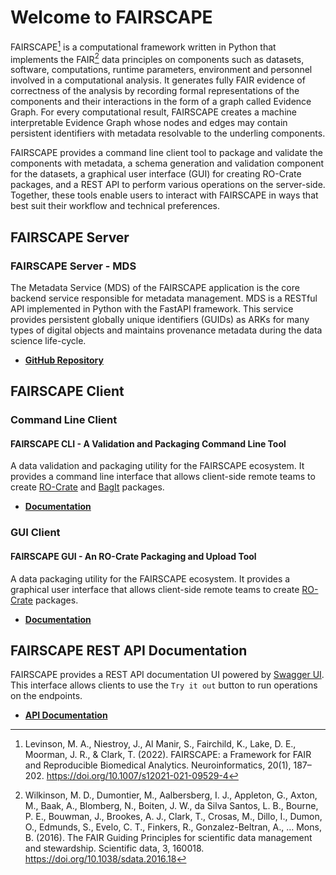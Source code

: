 # Welcome to FAIRSCAPE

FAIRSCAPE[^1] is a computational framework written in Python that implements the FAIR[^2] data principles on components such as datasets, software, computations, runtime parameters, environment and personnel involved in a computational analysis. It generates fully FAIR evidence of correctness of the analysis by recording formal representations of the components and their interactions in the form of a graph called Evidence Graph. For every computational result, FAIRSCAPE creates a machine interpretable Evidence Graph whose nodes and edges may contain persistent identifiers with metadata resolvable to the underling components.

FAIRSCAPE provides a command line client tool to package and validate the components with metadata, a schema generation and validation component for the datasets, a graphical user interface (GUI) for creating RO-Crate packages, and a REST API to perform various operations on the server-side. Together, these tools enable users to interact with FAIRSCAPE in ways that best suit their workflow and technical preferences.

## FAIRSCAPE Server

### FAIRSCAPE Server - MDS

The Metadata Service (MDS) of the FAIRSCAPE application is the core backend service responsible for metadata management. MDS is a RESTful API implemented in Python with the FastAPI framework. This service provides persistent globally unique identifiers (GUIDs) as ARKs for many types of digital objects and maintains provenance metadata during the data science life-cycle.

- **[GitHub Repository](https://github.com/fairscape/mds_python)**

## FAIRSCAPE Client

### Command Line Client

#### FAIRSCAPE CLI - A Validation and Packaging Command Line Tool

A data validation and packaging utility for the FAIRSCAPE ecosystem. It provides a command line interface that allows client-side remote teams to create [RO-Crate](https://www.researchobject.org/ro-crate/) and [BagIt](https://datatracker.ietf.org/doc/html/rfc8493) packages.

- **[Documentation](https://fairscape.github.io/fairscape-cli/)**

### GUI Client

#### FAIRSCAPE GUI - An RO-Crate Packaging and Upload Tool

A data packaging utility for the FAIRSCAPE ecosystem. It provides a graphical user interface that allows client-side remote teams to create [RO-Crate](https://www.researchobject.org/ro-crate/) packages.

- **[Documentation](https://fairscape.github.io/FairscapeFrontEnd/)**

## FAIRSCAPE REST API Documentation

FAIRSCAPE provides a REST API documentation UI powered by [Swagger UI](https://github.com/swagger-api/swagger-ui). This interface allows clients to use the `Try it out` button to run operations on the endpoints.

- **[API Documentation](https://fairscape.net/api/docs)**

[^1]: Levinson, M. A., Niestroy, J., Al Manir, S., Fairchild, K., Lake, D. E., Moorman, J. R., & Clark, T. (2022). FAIRSCAPE: a Framework for FAIR and Reproducible Biomedical Analytics. Neuroinformatics, 20(1), 187–202. <https://doi.org/10.1007/s12021-021-09529-4>
[^2]: Wilkinson, M. D., Dumontier, M., Aalbersberg, I. J., Appleton, G., Axton, M., Baak, A., Blomberg, N., Boiten, J. W., da Silva Santos, L. B., Bourne, P. E., Bouwman, J., Brookes, A. J., Clark, T., Crosas, M., Dillo, I., Dumon, O., Edmunds, S., Evelo, C. T., Finkers, R., Gonzalez-Beltran, A., … Mons, B. (2016). The FAIR Guiding Principles for scientific data management and stewardship. Scientific data, 3, 160018. <https://doi.org/10.1038/sdata.2016.18>
